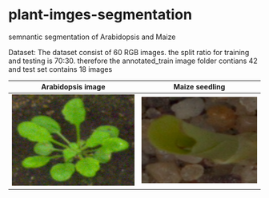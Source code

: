 # plant-imges-segmentation
semnantic segmentation of Arabidopsis and Maize

Dataset:
The dataset consist of 60 RGB images. the split ratio for training and testing  is 70:30. therefore the annotated_train image folder contians 42 and test set contains 18 images



Arabidopsis image           |  Maize seedling
:-------------------------:|:-------------------------:
![](https://github.com/sajidullah/plant-images-segmentation/blob/master/dataset/images_prepped%20train/1.png)  |  ![](https://github.com/sajidullah/plant-images-segmentation/blob/master/dataset/images_prepped%20train/36.png)
